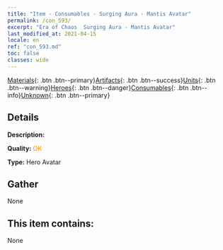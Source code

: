 ```yaml
---
title: "Item - Consumables - Surging Aura - Mantis Avatar"
permalink: /con_593/
excerpt: "Era of Chaos  Surging Aura - Mantis Avatar"
last_modified_at: 2021-04-15
locale: en
ref: "con_593.md"
toc: false
classes: wide
---
```

 [Materials](/Items/){: .btn .btn--primary}[Artifacts](/Items/Artifacts/){: .btn .btn--success}[Units](/Items/Units/){: .btn .btn--warning}[Heroes](/Items/Heroes/){: .btn .btn--danger}[Consumables](/Items/Consumables/){: .btn .btn--info}[Unknown](/Items/Unknown/){: .btn .btn--primary}

## Details
 **Description:** 

 **Quality:** <span style="color: #FF8C00">OK</span>

 **Type:** Hero Avatar

## Gather

  None

## This item contains:

  None

